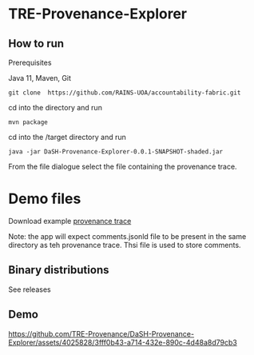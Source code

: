 # TRE-Provenance-Explorer

## How to run 

Prerequisites

Java 11,
Maven,
Git

````
git clone  https://github.com/RAINS-UOA/accountability-fabric.git
````

cd into the directory and run 

````
mvn package
```` 

cd into the /target directory and run


````
java -jar DaSH-Provenance-Explorer-0.0.1-SNAPSHOT-shaded.jar
```` 

From the file dialogue select the file containing the provenance trace. 

# Demo files 

Download example [provenance trace](https://github.com/TRE-Provenance/Examples/tree/main/provenance%20trace)

Note: the app will expect comments.jsonld file to be present in the same directory as teh provenance trace. Thsi file is used to store comments. 

## Binary distributions 

See releases

## Demo

https://github.com/TRE-Provenance/DaSH-Provenance-Explorer/assets/4025828/3fff0b43-a714-432e-890c-4d48a8d79cb3


